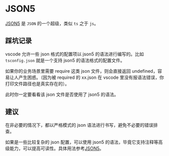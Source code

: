 # JSON5

[JSON5](https://json5.org/) 是 `JSON` 的一个超级，类似 `ts` 之于 `js`。

## 踩坑记录

vscode 允许一些 json 格式的配置项以 json5 的语法进行编写的。比如 `tsconfig.json` 就是一个支持 json5 的语法格式的配置文件。

如果你的业务场景里需要 require 这类 json 文件，则会直接返回 undefined，容易让人产生困惑。（因为被 required 的 xx.json 在 vscode 里没有报语法错误，你打印文件路径也是真实存在的）。

此时你一定要看看该 json 文件是否使用了 json5 的语法。

## 建议

在非必要的情况下，都以严格模式的 json 语法进行书写，避免不必要的错误排查。

如果是一些比较复杂的 json 配置，可以使用 json5 的语法，毕竟它支持注释等高级能力，可以提高可读性。具体用法参考[JSON5](https://json5.org/)。